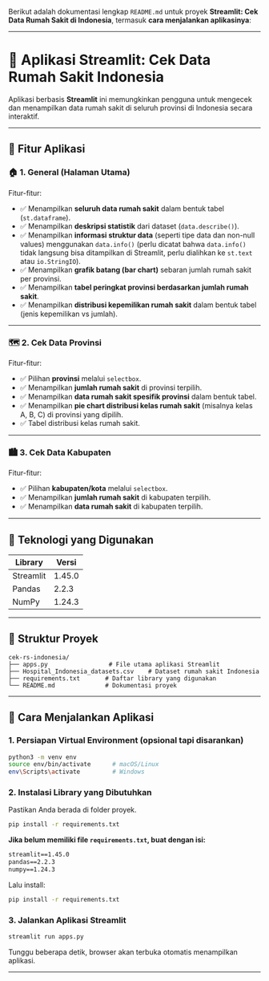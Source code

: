 Berikut adalah dokumentasi lengkap `README.md` untuk proyek **Streamlit: Cek Data Rumah Sakit di Indonesia**, termasuk **cara menjalankan aplikasinya**:

---

# 🏥 Aplikasi Streamlit: Cek Data Rumah Sakit Indonesia

Aplikasi berbasis **Streamlit** ini memungkinkan pengguna untuk mengecek dan menampilkan data rumah sakit di seluruh provinsi di Indonesia secara interaktif.

---

## 🎯 Fitur Aplikasi

### 🏠 1. **General (Halaman Utama)**

Fitur-fitur:

* ✅ Menampilkan **seluruh data rumah sakit** dalam bentuk tabel (`st.dataframe`).
* ✅ Menampilkan **deskripsi statistik** dari dataset (`data.describe()`).
* ✅ Menampilkan **informasi struktur data** (seperti tipe data dan non-null values) menggunakan `data.info()` (perlu dicatat bahwa `data.info()` tidak langsung bisa ditampilkan di Streamlit, perlu dialihkan ke `st.text` atau `io.StringIO`).
* ✅ Menampilkan **grafik batang (bar chart)** sebaran jumlah rumah sakit per provinsi.
* ✅ Menampilkan **tabel peringkat provinsi berdasarkan jumlah rumah sakit**.
* ✅ Menampilkan **distribusi kepemilikan rumah sakit** dalam bentuk tabel (jenis kepemilikan vs jumlah).

---

### 🗺️ 2. **Cek Data Provinsi**

Fitur-fitur:

* ✅ Pilihan **provinsi** melalui `selectbox`.
* ✅ Menampilkan **jumlah rumah sakit** di provinsi terpilih.
* ✅ Menampilkan **data rumah sakit spesifik provinsi** dalam bentuk tabel.
* ✅ Menampilkan **pie chart distribusi kelas rumah sakit** (misalnya kelas A, B, C) di provinsi yang dipilih.
* ✅ Tabel distribusi kelas rumah sakit.

---

### 🏙️ 3. **Cek Data Kabupaten**

Fitur-fitur:

* ✅ Pilihan **kabupaten/kota** melalui `selectbox`.
* ✅ Menampilkan **jumlah rumah sakit** di kabupaten terpilih.
* ✅ Menampilkan **data rumah sakit** di kabupaten terpilih.

---


## 🧰 Teknologi yang Digunakan

| Library   | Versi  |
| --------- | ------ |
| Streamlit | 1.45.0 |
| Pandas    | 2.2.3  |
| NumPy     | 1.24.3 |

---

## 📁 Struktur Proyek

```
cek-rs-indonesia/
├── apps.py                 # File utama aplikasi Streamlit
├── Hospital_Indonesia_datasets.csv    # Dataset rumah sakit Indonesia
├── requirements.txt       # Daftar library yang digunakan
└── README.md              # Dokumentasi proyek
```

---

## 🚀 Cara Menjalankan Aplikasi

### 1. **Persiapan Virtual Environment (opsional tapi disarankan)**

```bash
python3 -m venv env
source env/bin/activate      # macOS/Linux
env\Scripts\activate         # Windows
```

### 2. **Instalasi Library yang Dibutuhkan**

Pastikan Anda berada di folder proyek.

```bash
pip install -r requirements.txt
```

**Jika belum memiliki file `requirements.txt`, buat dengan isi:**

```txt
streamlit==1.45.0
pandas==2.2.3
numpy==1.24.3
```

Lalu install:

```bash
pip install -r requirements.txt
```

### 3. **Jalankan Aplikasi Streamlit**

```bash
streamlit run apps.py
```

Tunggu beberapa detik, browser akan terbuka otomatis menampilkan aplikasi.

---

